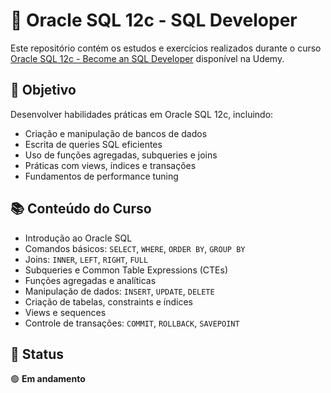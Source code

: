 # 📘 Oracle SQL 12c - SQL Developer

Este repositório contém os estudos e exercícios realizados durante o curso [Oracle SQL 12c - Become an SQL Developer](https://www.udemy.com/course/oracle-sql-12c-become-an-sql-developer-with-subtitle/) disponível na Udemy.

## 🎯 Objetivo

Desenvolver habilidades práticas em Oracle SQL 12c, incluindo:

- Criação e manipulação de bancos de dados
- Escrita de queries SQL eficientes
- Uso de funções agregadas, subqueries e joins
- Práticas com views, índices e transações
- Fundamentos de performance tuning

## 📚 Conteúdo do Curso

- Introdução ao Oracle SQL
- Comandos básicos: `SELECT`, `WHERE`, `ORDER BY`, `GROUP BY`
- Joins: `INNER`, `LEFT`, `RIGHT`, `FULL`
- Subqueries e Common Table Expressions (CTEs)
- Funções agregadas e analíticas
- Manipulação de dados: `INSERT`, `UPDATE`, `DELETE`
- Criação de tabelas, constraints e índices
- Views e sequences
- Controle de transações: `COMMIT`, `ROLLBACK`, `SAVEPOINT`

## 📌 Status  

🟢 **Em andamento** 